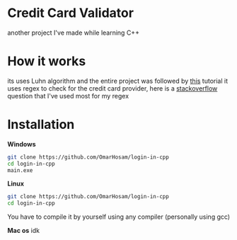 # Credit Card Validator
another project I've made while learning C++
# How it works
its uses Luhn algorithm and the entire project was followed by [this](https://www.geeksforgeeks.org/program-credit-card-number-validation/) tutorial
it uses regex to check for the credit card provider, here is a [stackoverflow](https://stackoverflow.com/questions/72768/how-do-you-detect-credit-card-type-based-on-number) question that I've used most for my regex
# Installation
**Windows**
```sh
git clone https://github.com/OmarHosam/login-in-cpp
cd login-in-cpp
main.exe
```
**Linux**
```sh
git clone https://github.com/OmarHosam/login-in-cpp
cd login-in-cpp
```
You have to compile it by yourself using any compiler (personally using gcc)

**Mac os**
idk